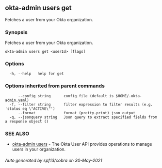 ## okta-admin users get

Fetches a user from your Okta organization.

### Synopsis

Fetches a user from your Okta organization.

```
okta-admin users get <userId> [flags]
```

### Options

```
  -h, --help   help for get
```

### Options inherited from parent commands

```
      --config string      config file (default is $HOME/.okta-admin.yaml)
  -f, --filter string      filter expression to filter results (e.g. 'status eq \"ACTIVE\"')
      --format             format (pretty-print) json output
  -q, --jsonquery string   Json query to extract specified fields from a response object ()
```

### SEE ALSO

* [okta-admin users](okta-admin_users.md)	 - The Okta User API provides operations to manage users in your organization.

###### Auto generated by spf13/cobra on 30-May-2021

